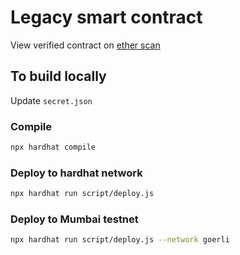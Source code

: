 # Legacy smart contract
View verified contract on [ether scan](https://goerli.etherscan.io/address/0x73ce644D070c0e2D7aA581Df87444dbE55B88736#code)

## To build locally
Update `secret.json`

### Compile
```bash
npx hardhat compile
```

### Deploy to hardhat network
```bash
npx hardhat run script/deploy.js 
```

### Deploy to Mumbai testnet
```bash
npx hardhat run script/deploy.js --network goerli
```
